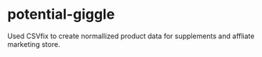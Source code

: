 # potential-giggle

Used CSVfix to create normallized product data for supplements and affliate marketing store. 
